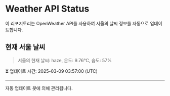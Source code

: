 
# Weather API Status

이 리포지토리는 OpenWeather API를 사용하여 서울의 날씨 정보를 자동으로 업데이트합니다.

## 현재 서울 날씨
> 서울의 현재 날씨: haze, 온도: 9.76°C, 습도: 57%

⏳ 업데이트 시간: 2025-03-09 03:57:00 (UTC)

---
자동 업데이트 봇에 의해 관리됩니다.
